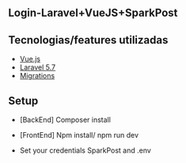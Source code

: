 ## Login-Laravel+VueJS+SparkPost

## Tecnologias/features  utilizadas

* [Vue.js](https://vuejs.org)
* [Laravel 5.7](https://laravel.com/docs/5.6/)
* [Migrations](https://laravel.com/docs/5.6/migrations)

## Setup

* [BackEnd] Composer install
* [FrontEnd] Npm install/ npm run dev

* Set your credentials SparkPost and .env
